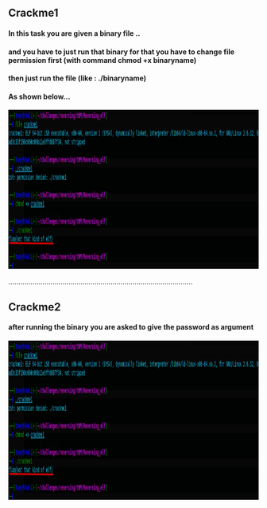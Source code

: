 <h2>Crackme1</h2>
<h4>In this task you are given a binary file ..</h4>
<h4>and you have to just run that binary for that you have to change file permission first (with command chmod +x binaryname)</h4>
<h4>then just run the file (like : ./binaryname)
<h4>As shown below...</h4>

<img align="centre" alt="IMG" src="https://github.com/0x41haz/THM-writeups/blob/main/Reversing-elf/img/2021-12-10_16-26.png?raw=true" width="2000" height="320" />
  
  
  
  ............................................................................................
  <h2>Crackme2</h2>
  <h4>after running the binary you are asked to give the password as argument</h4>
  
<img align="centre" alt="IMG" src="https://github.com/0x41haz/THM-writeups/blob/main/Reversing-elf/img/2021-12-10_16-26.png?raw=true" width="2000" height="320" />


